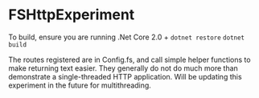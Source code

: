 # FSHttpExperiment

To build, ensure you are running .Net Core 2.0 +
`dotnet restore`
`dotnet build`

The routes registered are in Config.fs, and call simple helper functions to make returning text easier.
They generally do not do much more than demonstrate a single-threaded HTTP application. Will be updating this experiment in the future for multithreading.
